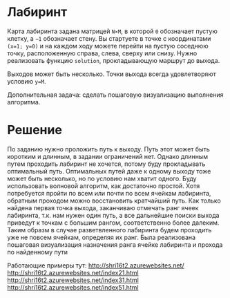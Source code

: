 Лабиринт
========

Карта лабиринта задана матрицей `N×M`, в которой `0` обозначает пустую клетку, а `−1` обозначает стену. Вы стартуете в точке с координатами `(x=1; y=0)` и на каждом ходу можете перейти на пустую соседнюю точку, расположенную справа, слева, сверху или снизу. Нужно реализовать функцию `solution`, прокладывающую маршрут до выхода.

Выходов может быть несколько. Точки выхода всегда удовлетворяют условию `y=M`.

Дополнительная задача: сделать пошаговую визуализацию выполнения алгоритма.


Решение
=========

По заданию нужно проложить путь к выходу. Путь этот может быть коротким и длинным, в задании ограничений нет. Однако длинным путем проходить лабиринт не хочется, потому буду прокладывать оптимальный путь. Оптимальных путей даже к одному выходу тоже может быть несколько, но по условию нам хватит одного. Буду использовать волновой алгоритм, как достаточно простой. Хотя потребуется пройти по всем или почти по всем ячейкам лабиринта, обратным проходом можно восстановить кратчайший путь. Как только найдена первая точка выхода, заканчиваю отмечать ранг ячеек лабиринта, т.к. нам нужен один путь, а все дальнейшие поиски выхода приведут к точкам с большим рангом, соответственно более далеким. Таким образм в случае разветвленного лабиринта будем проходить уже не повсем ячейкам, определяя их ранг. 
Была реализована пошаговая визуализация назначения ранга ячейке лабиринта и прохода по найденному пути

Работающие примеры тут:
http://shri16t2.azurewebsites.net/
http://shri16t2.azurewebsites.net/index21.html
http://shri16t2.azurewebsites.net/index31.html
http://shri16t2.azurewebsites.net/index51.html
 
